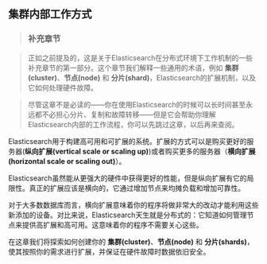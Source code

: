 ## 集群内部工作方式

>### 补充章节

>正如之前提及的，这是关于Elasticsearch在分布式环境下工作机制的一些补充章节的第一部分。这个章节我们解释一些通用的术语，例如 **集群(cluster)**、**节点(node)** 和 **分片(shard)**，Elasticsearch的扩展机制，以及它如何处理硬件故障。

>尽管这章不是必读的——你在使用Elasticsearch的时候可以长时间甚至永远都不必担心分片、复制和故障转移——但是它会帮助你理解Elasticsearch内部的工作流程，你可以先跳过这章，以后再来查阅。

Elasticsearch用于构建高可用和可扩展的系统。扩展的方式可以是购买更好的服务器(**纵向扩展(vertical scale or scaling up)**)或者购买更多的服务器（**横向扩展(horizontal scale or scaling out)**）。

Elasticsearch虽然能从更强大的硬件中获得更好的性能，但是纵向扩展有它的局限性。真正的扩展应该是横向的，它通过增加节点来均摊负载和增加可靠性。

对于大多数数据库而言，横向扩展意味着你的程序将做非常大的改动才能利用这些新添加的设备。对比来说，Elasticsearch天生就是分布式的：它知道如何管理节点来提供高扩展和高可用。这意味着你的程序不需要关心这些。

在这章我们将探索如何创建你的 **集群(cluster)**、**节点(node)** 和 **分片(shards)**，使其按照你的需求进行扩展，并保证在硬件故障时数据依旧安全。
